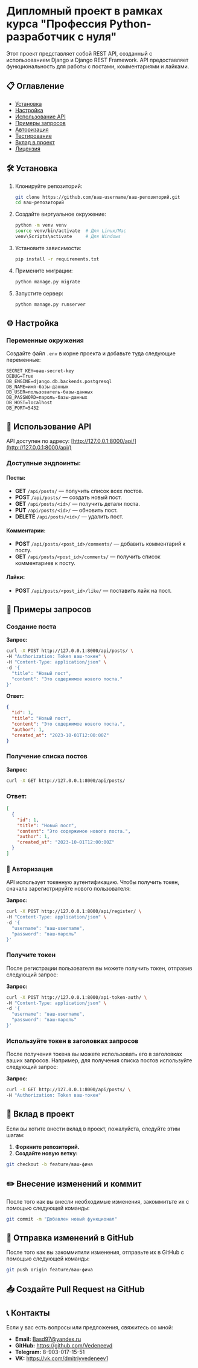 # Дипломный проект в рамках курса "Профессия Python-разработчик с нуля"

Этот проект представляет собой REST API, созданный с использованием Django и Django REST Framework. API предоставляет функциональность для работы с постами, комментариями и лайками.

## 📋 Оглавление
- [Установка](#установка)
- [Настройка](#настройка)
- [Использование API](#использование-api)
- [Примеры запросов](#примеры-запросов)
- [Авторизация](#авторизация)
- [Тестирование](#тестирование)
- [Вклад в проект](#вклад-в-проект)
- [Лицензия](#лицензия)

## 🛠 Установка

1. Клонируйте репозиторий:

    ```bash
    git clone https://github.com/ваш-username/ваш-репозиторий.git
    cd ваш-репозиторий
    ```

2. Создайте виртуальное окружение:

    ```bash
    python -m venv venv
    source venv/bin/activate  # Для Linux/Mac
    venv\Scripts\activate     # Для Windows
    ```

3. Установите зависимости:

    ```bash
    pip install -r requirements.txt
    ```

4. Примените миграции:

    ```bash
    python manage.py migrate
    ```

5. Запустите сервер:

    ```bash
    python manage.py runserver
    ```

## ⚙ Настройка

### Переменные окружения

Создайте файл `.env` в корне проекта и добавьте туда следующие переменные:

```env
SECRET_KEY=ваш-secret-key
DEBUG=True
DB_ENGINE=django.db.backends.postgresql
DB_NAME=имя-базы-данных
DB_USER=пользователь-базы-данных
DB_PASSWORD=пароль-базы-данных
DB_HOST=localhost
DB_PORT=5432
```

## 🚀 Использование API

API доступен по адресу: [http://127.0.0.1:8000/api/](http://127.0.0.1:8000/api/)

### Доступные эндпоинты:

#### Посты:
- **GET** `/api/posts/` — получить список всех постов.
- **POST** `/api/posts/` — создать новый пост.
- **GET** `/api/posts/<id>/` — получить детали поста.
- **PUT** `/api/posts/<id>/` — обновить пост.
- **DELETE** `/api/posts/<id>/` — удалить пост.

#### Комментарии:
- **POST** `/api/posts/<post_id>/comments/` — добавить комментарий к посту.
- **GET** `/api/posts/<post_id>/comments/` — получить список комментариев к посту.

#### Лайки:
- **POST** `/api/posts/<post_id>/like/` — поставить лайк на пост.

## 📄 Примеры запросов

### Создание поста

**Запрос:**

```bash
curl -X POST http://127.0.0.1:8000/api/posts/ \
-H "Authorization: Token ваш-токен" \
-H "Content-Type: application/json" \
-d '{
  "title": "Новый пост",
  "content": "Это содержимое нового поста."
}'
```

**Ответ:**

```json
{
  "id": 1,
  "title": "Новый пост",
  "content": "Это содержимое нового поста.",
  "author": 1,
  "created_at": "2023-10-01T12:00:00Z"
}
```

### Получение списка постов

**Запрос:**

```bash
curl -X GET http://127.0.0.1:8000/api/posts/
```

### Ответ:

```json
[
  {
    "id": 1,
    "title": "Новый пост",
    "content": "Это содержимое нового поста.",
    "author": 1,
    "created_at": "2023-10-01T12:00:00Z"
  }
]
```

### 🔐 Авторизация

API использует токенную аутентификацию. Чтобы получить токен, сначала зарегистрируйте нового пользователя:

**Запрос:**

```bash
curl -X POST http://127.0.0.1:8000/api/register/ \
-H "Content-Type: application/json" \
-d '{
  "username": "ваш-username",
  "password": "ваш-пароль"
}'
```

### Получите токен

После регистрации пользователя вы можете получить токен, отправив следующий запрос:

**Запрос:**

```bash
curl -X POST http://127.0.0.1:8000/api-token-auth/ \
-H "Content-Type: application/json" \
-d '{
  "username": "ваш-username",
  "password": "ваш-пароль"
}'
```


### Используйте токен в заголовках запросов

После получения токена вы можете использовать его в заголовках ваших запросов. Например, для получения списка постов используйте следующий запрос:

**Запрос:**

```bash
curl -X GET http://127.0.0.1:8000/api/posts/ \
-H "Authorization: Token ваш-токен"
```

## 🤝 Вклад в проект

Если вы хотите внести вклад в проект, пожалуйста, следуйте этим шагам:

1. **Форкните репозиторий.**
2. **Создайте новую ветку:**

```bash
git checkout -b feature/ваш-фича
```

## ✏️ Внесение изменений и коммит

После того как вы внесли необходимые изменения, закоммитьте их с помощью следующей команды:

```bash
git commit -m "Добавлен новый функционал"
```

## 🚀 Отправка изменений в GitHub

После того как вы закоммитили изменения, отправьте их в GitHub с помощью следующей команды:

```bash
git push origin feature/ваш-фича
```

## 📥 Создайте Pull Request на GitHub

## 📞 Контакты

Если у вас есть вопросы или предложения, свяжитесь со мной:

- **Email:** Basd97@yandex.ru
- **GitHub:** https://github.com/Vedeneevd
- **Telegram:** 8-903-017-15-51
- **VK:** https://vk.com/dmitriyvedeneev1

